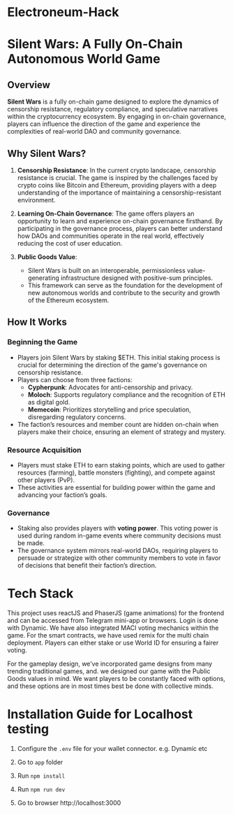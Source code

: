 # Electroneum-Hack

# Silent Wars: A Fully On-Chain Autonomous World Game

## Overview

**Silent Wars** is a fully on-chain game designed to explore the dynamics of censorship resistance, regulatory compliance, and speculative narratives within the cryptocurrency ecosystem. By engaging in on-chain governance, players can influence the direction of the game and experience the complexities of real-world DAO and community governance.

## Why Silent Wars?

1. **Censorship Resistance**: In the current crypto landscape, censorship resistance is crucial. The game is inspired by the challenges faced by crypto coins like Bitcoin and Ethereum, providing players with a deep understanding of the importance of maintaining a censorship-resistant environment.

2. **Learning On-Chain Governance**: The game offers players an opportunity to learn and experience on-chain governance firsthand. By participating in the governance process, players can better understand how DAOs and communities operate in the real world, effectively reducing the cost of user education.

3. **Public Goods Value**:
   - Silent Wars is built on an interoperable, permissionless value-generating infrastructure designed with positive-sum principles.
   - This framework can serve as the foundation for the development of new autonomous worlds and contribute to the security and growth of the Ethereum ecosystem.

## How It Works

### Beginning the Game

- Players join Silent Wars by staking $ETH. This initial staking process is crucial for determining the direction of the game's governance on censorship resistance.
- Players can choose from three factions:
  - **Cypherpunk**: Advocates for anti-censorship and privacy.
  - **Moloch**: Supports regulatory compliance and the recognition of ETH as digital gold.
  - **Memecoin**: Prioritizes storytelling and price speculation, disregarding regulatory concerns.
- The faction’s resources and member count are hidden on-chain when players make their choice, ensuring an element of strategy and mystery.

### Resource Acquisition

- Players must stake ETH to earn staking points, which are used to gather resources (farming), battle monsters (fighting), and compete against other players (PvP).
- These activities are essential for building power within the game and advancing your faction’s goals.

### Governance

- Staking also provides players with **voting power**. This voting power is used during random in-game events where community decisions must be made.
- The governance system mirrors real-world DAOs, requiring players to persuade or strategize with other community members to vote in favor of decisions that benefit their faction’s direction.

# Tech Stack

This project uses reactJS and PhaserJS (game animations) for the frontend and can be accessed from Telegram mini-app or browsers. Login is done with Dynamic. We have also integrated MACI voting mechanics within the game. For the smart contracts, we have used remix for the multi chain deployment. Players can either stake or use World ID for ensuring a fairer voting.

For the gameplay design, we’ve incorporated game designs from many trending traditional games, and. we designed our game with the Public Goods values in mind. We want players to be constantly faced with options, and these options are in most times best be done with collective minds.

# Installation Guide for Localhost testing

1. Configure the `.env` file for your wallet connector. e.g. Dynamic etc

2. Go to `app` folder

3. Run `npm install`

4. Run `npm run dev`

5. Go to browser http://localhost:3000




